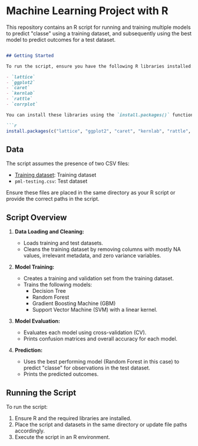 # Machine Learning Project with R
This repository contains an R script for running and training multiple models to predict "classe" using a training dataset, and subsequently using the best model to predict outcomes for a test dataset.

```markdown

## Getting Started

To run the script, ensure you have the following R libraries installed:

- `lattice`
- `ggplot2`
- `caret`
- `kernlab`
- `rattle`
- `corrplot`

You can install these libraries using the `install.packages()` function in R.

```r
install.packages(c("lattice", "ggplot2", "caret", "kernlab", "rattle", "corrplot"))
```

## Data

The script assumes the presence of two CSV files:
- [Training dataset](https://d396qusza40orc.cloudfront.net/predmachlearn/pml-training.csv): Training dataset
- `pml-testing.csv`: Test dataset

Ensure these files are placed in the same directory as your R script or provide the correct paths in the script.

## Script Overview

1. **Data Loading and Cleaning:**
   - Loads training and test datasets.
   - Cleans the training dataset by removing columns with mostly NA values, irrelevant metadata, and zero variance variables.

2. **Model Training:**
   - Creates a training and validation set from the training dataset.
   - Trains the following models:
     - Decision Tree
     - Random Forest
     - Gradient Boosting Machine (GBM)
     - Support Vector Machine (SVM) with a linear kernel.

3. **Model Evaluation:**
   - Evaluates each model using cross-validation (CV).
   - Prints confusion matrices and overall accuracy for each model.

4. **Prediction:**
   - Uses the best performing model (Random Forest in this case) to predict "classe" for observations in the test dataset.
   - Prints the predicted outcomes.

## Running the Script

To run the script:
1. Ensure R and the required libraries are installed.
2. Place the script and datasets in the same directory or update file paths accordingly.
3. Execute the script in an R environment.

